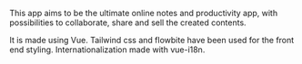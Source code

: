 This app aims to be the ultimate online notes and productivity app, with possibilities to collaborate, share and sell the created contents.

It is made using Vue. Tailwind css and flowbite have been used for the front end styling.
Internationalization made with vue-i18n.